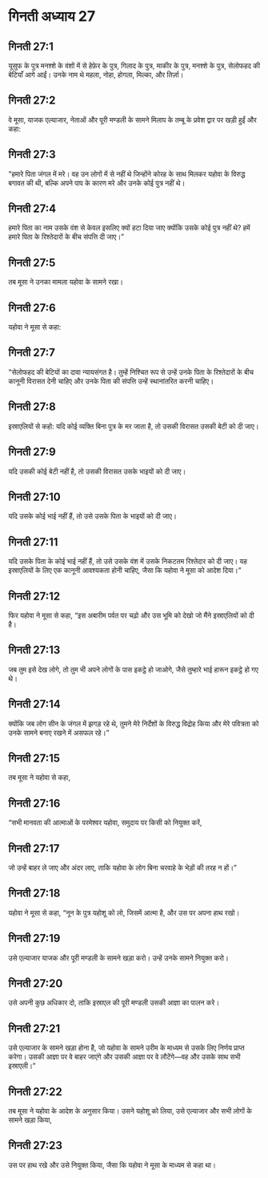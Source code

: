 # गिनती अध्याय 27

## गिनती 27:1
यूसुफ के पुत्र मनश्शे के वंशों में से हेफ़ेर के पुत्र, गिलाद के पुत्र, माकीर के पुत्र, मनश्शे के पुत्र, सेलोफहद की बेटियाँ आगे आईं। उनके नाम थे महला, नोहा, होगला, मिल्का, और तिर्ज़ा।

## गिनती 27:2
वे मूसा, याजक एल्याजार, नेताओं और पूरी मण्डली के सामने मिलाप के तम्बू के प्रवेश द्वार पर खड़ी हुईं और कहा:

## गिनती 27:3
"हमारे पिता जंगल में मरे। वह उन लोगों में से नहीं थे जिन्होंने कोरह के साथ मिलकर यहोवा के विरुद्ध बगावत की थी, बल्कि अपने पाप के कारण मरे और उनके कोई पुत्र नहीं थे।

## गिनती 27:4
हमारे पिता का नाम उसके वंश से केवल इसलिए क्यों हटा दिया जाए क्योंकि उसके कोई पुत्र नहीं थे? हमें हमारे पिता के रिश्तेदारों के बीच संपत्ति दी जाए।”

## गिनती 27:5
तब मूसा ने उनका मामला यहोवा के सामने रखा।

## गिनती 27:6
यहोवा ने मूसा से कहा:

## गिनती 27:7
"सेलोफहद की बेटियों का दावा न्यायसंगत है। तुम्हें निश्चित रूप से उन्हें उनके पिता के रिश्तेदारों के बीच कानूनी विरासत देनी चाहिए और उनके पिता की संपत्ति उन्हें स्थानांतरित करनी चाहिए।

## गिनती 27:8
इस्राएलियों से कहो: यदि कोई व्यक्ति बिना पुत्र के मर जाता है, तो उसकी विरासत उसकी बेटी को दी जाए।

## गिनती 27:9
यदि उसकी कोई बेटी नहीं है, तो उसकी विरासत उसके भाइयों को दी जाए।

## गिनती 27:10
यदि उसके कोई भाई नहीं हैं, तो उसे उसके पिता के भाइयों को दी जाए।

## गिनती 27:11
यदि उसके पिता के कोई भाई नहीं हैं, तो उसे उसके वंश में उसके निकटतम रिश्तेदार को दी जाए। यह इस्राएलियों के लिए एक कानूनी आवश्यकता होनी चाहिए, जैसा कि यहोवा ने मूसा को आदेश दिया।”

## गिनती 27:12
फिर यहोवा ने मूसा से कहा, “इस अबारीम पर्वत पर चढ़ो और उस भूमि को देखो जो मैंने इस्राएलियों को दी है।

## गिनती 27:13
जब तुम इसे देख लोगे, तो तुम भी अपने लोगों के पास इकट्ठे हो जाओगे, जैसे तुम्हारे भाई हारून इकट्ठे हो गए थे।

## गिनती 27:14
क्योंकि जब लोग सीन के जंगल में झगड़ रहे थे, तुमने मेरे निर्देशों के विरुद्ध विद्रोह किया और मेरे पवित्रता को उनके सामने बनाए रखने में असफल रहे।”

## गिनती 27:15
तब मूसा ने यहोवा से कहा,

## गिनती 27:16
“सभी मानवता की आत्माओं के परमेश्वर यहोवा, समुदाय पर किसी को नियुक्त करें,

## गिनती 27:17
जो उन्हें बाहर ले जाए और अंदर लाए, ताकि यहोवा के लोग बिना चरवाहे के भेड़ों की तरह न हों।”

## गिनती 27:18
यहोवा ने मूसा से कहा, “नून के पुत्र यहोशू को लो, जिसमें आत्मा है, और उस पर अपना हाथ रखो।

## गिनती 27:19
उसे एल्याजार याजक और पूरी मण्डली के सामने खड़ा करो। उन्हें उनके सामने नियुक्त करो।

## गिनती 27:20
उसे अपनी कुछ अधिकार दो, ताकि इस्राएल की पूरी मण्डली उसकी आज्ञा का पालन करे।

## गिनती 27:21
उसे एल्याजार के सामने खड़ा होना है, जो यहोवा के सामने उरीम के माध्यम से उसके लिए निर्णय प्राप्त करेगा। उसकी आज्ञा पर वे बाहर जाएंगे और उसकी आज्ञा पर वे लौटेंगे—वह और उसके साथ सभी इस्राएली।”

## गिनती 27:22
तब मूसा ने यहोवा के आदेश के अनुसार किया। उसने यहोशू को लिया, उसे एल्याजार और सभी लोगों के सामने खड़ा किया,

## गिनती 27:23
उस पर हाथ रखे और उसे नियुक्त किया, जैसा कि यहोवा ने मूसा के माध्यम से कहा था।
